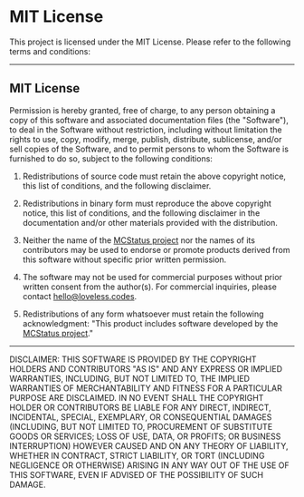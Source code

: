 # MIT License

This project is licensed under the MIT License. Please refer to the following terms and conditions:

---

## MIT License

Permission is hereby granted, free of charge, to any person obtaining a copy of this software and associated documentation files (the "Software"), to deal in the Software without restriction, including without limitation the rights to use, copy, modify, merge, publish, distribute, sublicense, and/or sell copies of the Software, and to permit persons to whom the Software is furnished to do so, subject to the following conditions:

1. Redistributions of source code must retain the above copyright notice, this list of conditions, and the following disclaimer.

2. Redistributions in binary form must reproduce the above copyright notice, this list of conditions, and the following disclaimer in the documentation and/or other materials provided with the distribution.

3. Neither the name of the [MCStatus project](https://github.com/LovelessCodes/MCStatus) nor the names of its contributors may be used to endorse or promote products derived from this software without specific prior written permission.

4. The software may not be used for commercial purposes without prior written consent from the author(s). For commercial inquiries, please contact [hello@loveless.codes](mailto:hello@loveless.codes).

5. Redistributions of any form whatsoever must retain the following acknowledgment:
   "This product includes software developed by the [MCStatus project](https://github.com/LovelessCodes/MCStatus)."

---

DISCLAIMER:
THIS SOFTWARE IS PROVIDED BY THE COPYRIGHT HOLDERS AND CONTRIBUTORS "AS IS" AND ANY EXPRESS OR IMPLIED WARRANTIES, INCLUDING, BUT NOT LIMITED TO, THE IMPLIED WARRANTIES OF MERCHANTABILITY AND FITNESS FOR A PARTICULAR PURPOSE ARE DISCLAIMED. IN NO EVENT SHALL THE COPYRIGHT HOLDER OR CONTRIBUTORS BE LIABLE FOR ANY DIRECT, INDIRECT, INCIDENTAL, SPECIAL, EXEMPLARY, OR CONSEQUENTIAL DAMAGES (INCLUDING, BUT NOT LIMITED TO, PROCUREMENT OF SUBSTITUTE GOODS OR SERVICES; LOSS OF USE, DATA, OR PROFITS; OR BUSINESS INTERRUPTION) HOWEVER CAUSED AND ON ANY THEORY OF LIABILITY, WHETHER IN CONTRACT, STRICT LIABILITY, OR TORT (INCLUDING NEGLIGENCE OR OTHERWISE) ARISING IN ANY WAY OUT OF THE USE OF THIS SOFTWARE, EVEN IF ADVISED OF THE POSSIBILITY OF SUCH DAMAGE.
